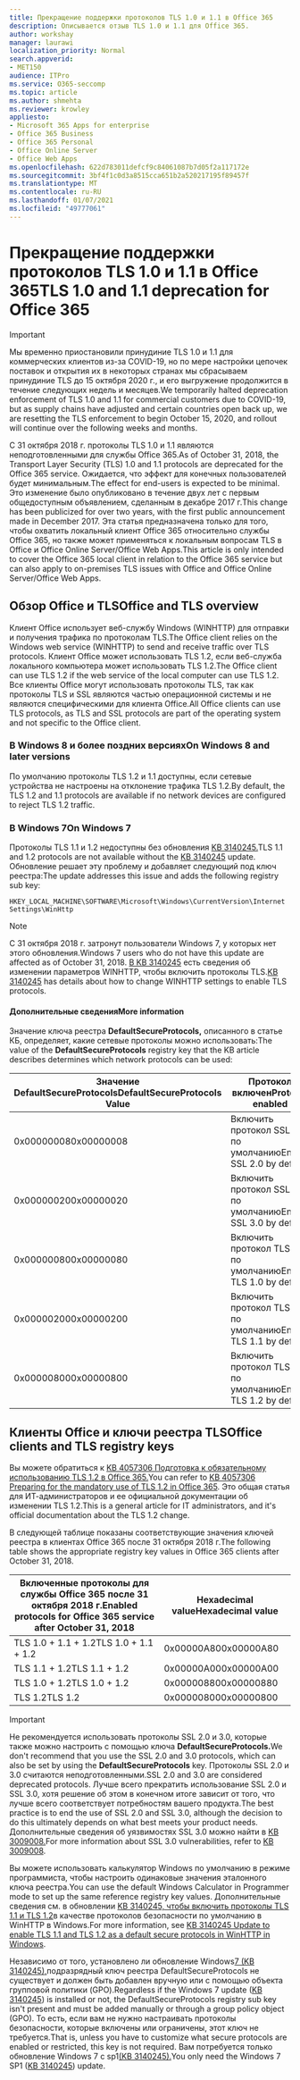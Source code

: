 ```yaml
---
title: Прекращение поддержки протоколов TLS 1.0 и 1.1 в Office 365
description: Описывается отзыв TLS 1.0 и 1.1 для Office 365.
author: workshay
manager: laurawi
localization_priority: Normal
search.appverid:
- MET150
audience: ITPro
ms.service: O365-seccomp
ms.topic: article
ms.author: shmehta
ms.reviewer: krowley
appliesto:
- Microsoft 365 Apps for enterprise
- Office 365 Business
- Office 365 Personal
- Office Online Server
- Office Web Apps
ms.openlocfilehash: 622d783011defcf9c84061087b7d05f2a117172e
ms.sourcegitcommit: 3bf4f1c0d3a8515cca651b2a520217195f89457f
ms.translationtype: MT
ms.contentlocale: ru-RU
ms.lasthandoff: 01/07/2021
ms.locfileid: "49777061"
---
```

# <a name="tls-10-and-11-deprecation-for-office-365"></a><span data-ttu-id="05036-103">Прекращение поддержки протоколов TLS 1.0 и 1.1 в Office 365</span><span class="sxs-lookup"><span data-stu-id="05036-103">TLS 1.0 and 1.1 deprecation for Office 365</span></span>
> [!IMPORTANT]
> <span data-ttu-id="05036-104">Мы временно приостановили принудиние TLS 1.0 и 1.1 для коммерческих клиентов из-за COVID-19, но по мере настройки цепочек поставок и открытия их в некоторых странах мы сбрасываем принудиние TLS до 15 октября 2020 г., и его выгружение продолжится в течение следующих недель и месяцев.</span><span class="sxs-lookup"><span data-stu-id="05036-104">We temporarily halted deprecation enforcement of TLS 1.0 and 1.1 for commercial customers due to COVID-19, but as supply chains have adjusted and certain countries open back up, we are resetting the TLS enforcement to begin October 15, 2020, and rollout will continue over the following weeks and months.</span></span> 

<span data-ttu-id="05036-105">С 31 октября 2018 г. протоколы TLS 1.0 и 1.1 являются неподготовленными для службы Office 365.</span><span class="sxs-lookup"><span data-stu-id="05036-105">As of October 31, 2018, the Transport Layer Security (TLS) 1.0 and 1.1 protocols are deprecated for the Office 365 service.</span></span> <span data-ttu-id="05036-106">Ожидается, что эффект для конечных пользователей будет минимальным.</span><span class="sxs-lookup"><span data-stu-id="05036-106">The effect for end-users is expected to be minimal.</span></span> <span data-ttu-id="05036-107">Это изменение было опубликовано в течение двух лет с первым общедоступным объявлением, сделанным в декабре 2017 г.</span><span class="sxs-lookup"><span data-stu-id="05036-107">This change has been publicized for over two years, with the first public announcement made in December 2017.</span></span> <span data-ttu-id="05036-108">Эта статья предназначена только для того, чтобы охватить локальный клиент Office 365 относительно службы Office 365, но также может применяться к локальным вопросам TLS в Office и Office Online Server/Office Web Apps.</span><span class="sxs-lookup"><span data-stu-id="05036-108">This article is only intended to cover the Office 365 local client in relation to the Office 365 service but can also apply to on-premises TLS issues with Office and Office Online Server/Office Web Apps.</span></span>

## <a name="office-and-tls-overview"></a><span data-ttu-id="05036-109">Обзор Office и TLS</span><span class="sxs-lookup"><span data-stu-id="05036-109">Office and TLS overview</span></span>

<span data-ttu-id="05036-110">Клиент Office использует веб-службу Windows (WINHTTP) для отправки и получения трафика по протоколам TLS.</span><span class="sxs-lookup"><span data-stu-id="05036-110">The Office client relies on the Windows web service (WINHTTP) to send and receive traffic over TLS protocols.</span></span> <span data-ttu-id="05036-111">Клиент Office может использовать TLS 1.2, если веб-служба локального компьютера может использовать TLS 1.2.</span><span class="sxs-lookup"><span data-stu-id="05036-111">The Office client can use TLS 1.2 if the web service of the local computer can use TLS 1.2.</span></span> <span data-ttu-id="05036-112">Все клиенты Office могут использовать протоколы TLS, так как протоколы TLS и SSL являются частью операционной системы и не являются специфическими для клиента Office.</span><span class="sxs-lookup"><span data-stu-id="05036-112">All Office clients can use TLS protocols, as TLS and SSL protocols are part of the operating system and not specific to the Office client.</span></span>

### <a name="on-windows-8-and-later-versions"></a><span data-ttu-id="05036-113">В Windows 8 и более поздних версиях</span><span class="sxs-lookup"><span data-stu-id="05036-113">On Windows 8 and later versions</span></span>

<span data-ttu-id="05036-114">По умолчанию протоколы TLS 1.2 и 1.1 доступны, если сетевые устройства не настроены на отклонение трафика TLS 1.2.</span><span class="sxs-lookup"><span data-stu-id="05036-114">By default, the TLS 1.2 and 1.1 protocols are available if no network devices are configured to reject TLS 1.2 traffic.</span></span>

### <a name="on-windows-7"></a><span data-ttu-id="05036-115">В Windows 7</span><span class="sxs-lookup"><span data-stu-id="05036-115">On Windows 7</span></span>

<span data-ttu-id="05036-116">Протоколы TLS 1.1 и 1.2 недоступны без обновления [KB 3140245.](https://support.microsoft.com/help/3140245)</span><span class="sxs-lookup"><span data-stu-id="05036-116">TLS 1.1 and 1.2 protocols are not available without the [KB 3140245](https://support.microsoft.com/help/3140245) update.</span></span> <span data-ttu-id="05036-117">Обновление решает эту проблему и добавляет следующий под ключ реестра:</span><span class="sxs-lookup"><span data-stu-id="05036-117">The update addresses this issue and adds the following registry sub key:</span></span>

```console
HKEY_LOCAL_MACHINE\SOFTWARE\Microsoft\Windows\CurrentVersion\Internet Settings\WinHttp
```

> [!NOTE]
> <span data-ttu-id="05036-118">С 31 октября 2018 г. затронут пользователи Windows 7, у которых нет этого обновления.</span><span class="sxs-lookup"><span data-stu-id="05036-118">Windows 7 users who do not have this update are affected as of October 31, 2018.</span></span> <span data-ttu-id="05036-119">[В KB 3140245](https://support.microsoft.com/help/3140245) есть сведения об изменении параметров WINHTTP, чтобы включить протоколы TLS.</span><span class="sxs-lookup"><span data-stu-id="05036-119">[KB 3140245](https://support.microsoft.com/help/3140245) has details about how to change WINHTTP settings to enable TLS protocols.</span></span>

#### <a name="more-information"></a><span data-ttu-id="05036-120">Дополнительные сведения</span><span class="sxs-lookup"><span data-stu-id="05036-120">More information</span></span>

<span data-ttu-id="05036-121">Значение ключа реестра **DefaultSecureProtocols,** описанного в статье КБ, определяет, какие сетевые протоколы можно использовать:</span><span class="sxs-lookup"><span data-stu-id="05036-121">The value of the **DefaultSecureProtocols** registry key that the KB article describes determines which network protocols can be used:</span></span>

|<span data-ttu-id="05036-122">Значение DefaultSecureProtocols</span><span class="sxs-lookup"><span data-stu-id="05036-122">DefaultSecureProtocols Value</span></span>|<span data-ttu-id="05036-123">Протокол включен</span><span class="sxs-lookup"><span data-stu-id="05036-123">Protocol enabled</span></span>|
|-|-|
|<span data-ttu-id="05036-124">0x00000008</span><span class="sxs-lookup"><span data-stu-id="05036-124">0x00000008</span></span>|<span data-ttu-id="05036-125">Включить протокол SSL 2.0 по умолчанию</span><span class="sxs-lookup"><span data-stu-id="05036-125">Enable SSL 2.0 by default</span></span>|
|<span data-ttu-id="05036-126">0x00000020</span><span class="sxs-lookup"><span data-stu-id="05036-126">0x00000020</span></span>|<span data-ttu-id="05036-127">Включить протокол SSL 3.0 по умолчанию</span><span class="sxs-lookup"><span data-stu-id="05036-127">Enable SSL 3.0 by default</span></span>|
|<span data-ttu-id="05036-128">0x00000080</span><span class="sxs-lookup"><span data-stu-id="05036-128">0x00000080</span></span>|<span data-ttu-id="05036-129">Включить протокол TLS 1.0 по умолчанию</span><span class="sxs-lookup"><span data-stu-id="05036-129">Enable TLS 1.0 by default</span></span>|
|<span data-ttu-id="05036-130">0x00000200</span><span class="sxs-lookup"><span data-stu-id="05036-130">0x00000200</span></span>|<span data-ttu-id="05036-131">Включить протокол TLS 1.1 по умолчанию</span><span class="sxs-lookup"><span data-stu-id="05036-131">Enable TLS 1.1 by default</span></span>|
|<span data-ttu-id="05036-132">0x00000800</span><span class="sxs-lookup"><span data-stu-id="05036-132">0x00000800</span></span>|<span data-ttu-id="05036-133">Включить протокол TLS 1.2 по умолчанию</span><span class="sxs-lookup"><span data-stu-id="05036-133">Enable TLS 1.2 by default</span></span>|

## <a name="office-clients-and-tls-registry-keys"></a><span data-ttu-id="05036-134">Клиенты Office и ключи реестра TLS</span><span class="sxs-lookup"><span data-stu-id="05036-134">Office clients and TLS registry keys</span></span>

<span data-ttu-id="05036-135">Вы можете обратиться к [KB 4057306 Подготовка к обязательному использованию TLS 1.2 в Office 365.](https://support.microsoft.com/help/4057306)</span><span class="sxs-lookup"><span data-stu-id="05036-135">You can refer to [KB 4057306 Preparing for the mandatory use of TLS 1.2 in Office 365](https://support.microsoft.com/help/4057306).</span></span> <span data-ttu-id="05036-136">Это общая статья для ИТ-администраторов и ее официальной документации об изменении TLS 1.2.</span><span class="sxs-lookup"><span data-stu-id="05036-136">This is a general article for IT administrators, and it's official documentation about the TLS 1.2 change.</span></span>

<span data-ttu-id="05036-137">В следующей таблице показаны соответствующие значения ключей реестра в клиентах Office 365 после 31 октября 2018 г.</span><span class="sxs-lookup"><span data-stu-id="05036-137">The following table shows the appropriate registry key values in Office 365 clients after October 31, 2018.</span></span>

|<span data-ttu-id="05036-138">Включенные протоколы для службы Office 365 после 31 октября 2018 г.</span><span class="sxs-lookup"><span data-stu-id="05036-138">Enabled protocols for Office 365 service after October 31, 2018</span></span>|<span data-ttu-id="05036-139">Hexadecimal value</span><span class="sxs-lookup"><span data-stu-id="05036-139">Hexadecimal value</span></span>|
|-|-|
|<span data-ttu-id="05036-140">TLS 1.0 + 1.1 + 1.2</span><span class="sxs-lookup"><span data-stu-id="05036-140">TLS 1.0 + 1.1 + 1.2</span></span>|<span data-ttu-id="05036-141">0x00000A80</span><span class="sxs-lookup"><span data-stu-id="05036-141">0x00000A80</span></span>|
|<span data-ttu-id="05036-142">TLS 1.1 + 1.2</span><span class="sxs-lookup"><span data-stu-id="05036-142">TLS 1.1 + 1.2</span></span>|<span data-ttu-id="05036-143">0x00000A00</span><span class="sxs-lookup"><span data-stu-id="05036-143">0x00000A00</span></span>|
|<span data-ttu-id="05036-144">TLS 1.0 + 1.2</span><span class="sxs-lookup"><span data-stu-id="05036-144">TLS 1.0 + 1.2</span></span>|<span data-ttu-id="05036-145">0x00000880</span><span class="sxs-lookup"><span data-stu-id="05036-145">0x00000880</span></span>|
|<span data-ttu-id="05036-146">TLS 1.2</span><span class="sxs-lookup"><span data-stu-id="05036-146">TLS 1.2</span></span>|<span data-ttu-id="05036-147">0x00000800</span><span class="sxs-lookup"><span data-stu-id="05036-147">0x00000800</span></span>|

> [!IMPORTANT]
> <span data-ttu-id="05036-148">Не рекомендуется использовать протоколы SSL 2.0 и 3.0, которые также можно настроить с помощью ключа **DefaultSecureProtocols.**</span><span class="sxs-lookup"><span data-stu-id="05036-148">We don't recommend that you use the SSL 2.0 and 3.0 protocols, which can also be set by using the **DefaultSecureProtocols** key.</span></span> <span data-ttu-id="05036-149">Протоколы SSL 2.0 и 3.0 считаются неподготовленными.</span><span class="sxs-lookup"><span data-stu-id="05036-149">SSL 2.0 and 3.0 are considered deprecated protocols.</span></span> <span data-ttu-id="05036-150">Лучше всего прекратить использование SSL 2.0 и SSL 3.0, хотя решение об этом в конечном итоге зависит от того, что лучше всего соответствует потребностям вашего продукта.</span><span class="sxs-lookup"><span data-stu-id="05036-150">The best practice is to end the use of SSL 2.0 and SSL 3.0, although the decision to do this ultimately depends on what best meets your product needs.</span></span> <span data-ttu-id="05036-151">Дополнительные сведения об уязвимостях SSL 3.0 можно найти в [KB 3009008.](https://support.microsoft.com/help/3009008)</span><span class="sxs-lookup"><span data-stu-id="05036-151">For more information about SSL 3.0 vulnerabilities, refer to [KB 3009008](https://support.microsoft.com/help/3009008).</span></span>

<span data-ttu-id="05036-152">Вы можете использовать калькулятор Windows по умолчанию в режиме программиста, чтобы настроить одинаковые значения эталонного ключа реестра.</span><span class="sxs-lookup"><span data-stu-id="05036-152">You can use the default Windows Calculator in Programmer mode to set up the same reference registry key values.</span></span> <span data-ttu-id="05036-153">Дополнительные сведения см. в обновлении [KB 3140245, чтобы включить протоколы TLS 1.1 и TLS 1.2](https://support.microsoft.com/help/3140245)в качестве протоколов безопасности по умолчанию в WinHTTP в Windows.</span><span class="sxs-lookup"><span data-stu-id="05036-153">For more information, see [KB 3140245 Update to enable TLS 1.1 and TLS 1.2 as a default secure protocols in WinHTTP in Windows](https://support.microsoft.com/help/3140245).</span></span>

<span data-ttu-id="05036-154">Независимо от того, установлено ли обновление Windows[7 (KB 3140245),](https://support.microsoft.com/help/3140245)подразрядный ключ реестра DefaultSecureProtocols не существует и должен быть добавлен вручную или с помощью объекта групповой политики (GPO).</span><span class="sxs-lookup"><span data-stu-id="05036-154">Regardless if the Windows 7 update ([KB 3140245](https://support.microsoft.com/help/3140245)) is installed or not, the DefaultSecureProtocols registry sub key isn't present and must be added manually or through a group policy object (GPO).</span></span> <span data-ttu-id="05036-155">То есть, если вам не нужно настраивать протоколы безопасности, которые включены или ограничены, этот ключ не требуется.</span><span class="sxs-lookup"><span data-stu-id="05036-155">That is, unless you have to customize what secure protocols are enabled or restricted, this key is not required.</span></span> <span data-ttu-id="05036-156">Вам потребуется только обновление Windows 7 с sp1[(KB 3140245).](https://support.microsoft.com/help/3140245)</span><span class="sxs-lookup"><span data-stu-id="05036-156">You only need the Windows 7 SP1 ([KB 3140245](https://support.microsoft.com/help/3140245)) update.</span></span>
